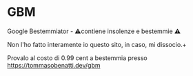 # GBM
Google Bestemmiator - ⚠contiene insolenze e bestemmie ⚠


Non l'ho fatto interamente io questo sito, in caso, mi dissocio.+

Provalo al costo di 0.99 cent a bestemmia presso https://tommasobenatti.dev/gbm
